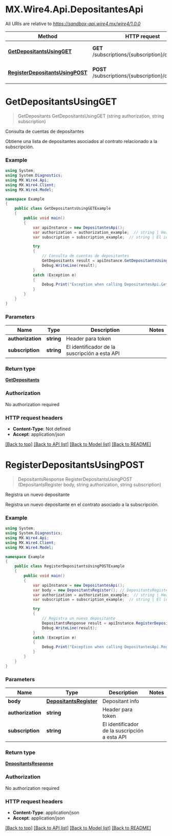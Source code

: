 # MX.Wire4.Api.DepositantesApi

All URIs are relative to *https://sandbox-api.wire4.mx/wire4/1.0.0*

Method | HTTP request | Description
------------- | ------------- | -------------
[**GetDepositantsUsingGET**](DepositantesApi.md#getdepositantsusingget) | **GET** /subscriptions/{subscription}/depositants | Consulta de cuentas de depositantes
[**RegisterDepositantsUsingPOST**](DepositantesApi.md#registerdepositantsusingpost) | **POST** /subscriptions/{subscription}/depositants | Registra un nuevo depositante

<a name="getdepositantsusingget"></a>
# **GetDepositantsUsingGET**
> GetDepositants GetDepositantsUsingGET (string authorization, string subscription)

Consulta de cuentas de depositantes

Obtiene una lista de depositantes asociados al contrato relacionado a la subscripción.

### Example
```csharp
using System;
using System.Diagnostics;
using MX.Wire4.Api;
using MX.Wire4.Client;
using MX.Wire4.Model;

namespace Example
{
    public class GetDepositantsUsingGETExample
    {
        public void main()
        {
            var apiInstance = new DepositantesApi();
            var authorization = authorization_example;  // string | Header para token
            var subscription = subscription_example;  // string | El identificador de la suscripción a esta API

            try
            {
                // Consulta de cuentas de depositantes
                GetDepositants result = apiInstance.GetDepositantsUsingGET(authorization, subscription);
                Debug.WriteLine(result);
            }
            catch (Exception e)
            {
                Debug.Print("Exception when calling DepositantesApi.GetDepositantsUsingGET: " + e.Message );
            }
        }
    }
}
```

### Parameters

Name | Type | Description  | Notes
------------- | ------------- | ------------- | -------------
 **authorization** | **string**| Header para token | 
 **subscription** | **string**| El identificador de la suscripción a esta API | 

### Return type

[**GetDepositants**](GetDepositants.md)

### Authorization

No authorization required

### HTTP request headers

 - **Content-Type**: Not defined
 - **Accept**: application/json

[[Back to top]](#) [[Back to API list]](../README.md#documentation-for-api-endpoints) [[Back to Model list]](../README.md#documentation-for-models) [[Back to README]](../README.md)
<a name="registerdepositantsusingpost"></a>
# **RegisterDepositantsUsingPOST**
> DepositantsResponse RegisterDepositantsUsingPOST (DepositantsRegister body, string authorization, string subscription)

Registra un nuevo depositante

Registra un nuevo depositante en el contrato asociado a la subscripción.

### Example
```csharp
using System;
using System.Diagnostics;
using MX.Wire4.Api;
using MX.Wire4.Client;
using MX.Wire4.Model;

namespace Example
{
    public class RegisterDepositantsUsingPOSTExample
    {
        public void main()
        {
            var apiInstance = new DepositantesApi();
            var body = new DepositantsRegister(); // DepositantsRegister | Depositant info
            var authorization = authorization_example;  // string | Header para token
            var subscription = subscription_example;  // string | El identificador de la suscripción a esta API

            try
            {
                // Registra un nuevo depositante
                DepositantsResponse result = apiInstance.RegisterDepositantsUsingPOST(body, authorization, subscription);
                Debug.WriteLine(result);
            }
            catch (Exception e)
            {
                Debug.Print("Exception when calling DepositantesApi.RegisterDepositantsUsingPOST: " + e.Message );
            }
        }
    }
}
```

### Parameters

Name | Type | Description  | Notes
------------- | ------------- | ------------- | -------------
 **body** | [**DepositantsRegister**](DepositantsRegister.md)| Depositant info | 
 **authorization** | **string**| Header para token | 
 **subscription** | **string**| El identificador de la suscripción a esta API | 

### Return type

[**DepositantsResponse**](DepositantsResponse.md)

### Authorization

No authorization required

### HTTP request headers

 - **Content-Type**: application/json
 - **Accept**: application/json

[[Back to top]](#) [[Back to API list]](../README.md#documentation-for-api-endpoints) [[Back to Model list]](../README.md#documentation-for-models) [[Back to README]](../README.md)
